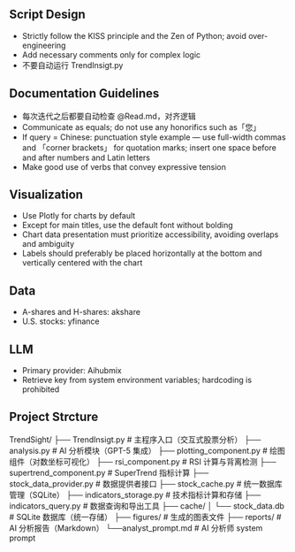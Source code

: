 ## Script Design
- Strictly follow the KISS principle and the Zen of Python; avoid over-engineering
- Add necessary comments only for complex logic
- 不要自动运行 TrendInsigt.py
  
## Documentation Guidelines
- 每次迭代之后都要自动检查 @Read.md，对齐逻辑
- Communicate as equals; do not use any honorifics such as「您」
- If query = Chinese: punctuation style example — use full-width commas and 「corner brackets」 for quotation marks; insert one space before and after numbers and Latin letters
- Make good use of verbs that convey expressive tension

## Visualization
- Use Plotly for charts by default
- Except for main titles, use the default font without bolding
- Chart data presentation must prioritize accessibility, avoiding overlaps and ambiguity
- Labels should preferably be placed horizontally at the bottom and vertically centered with the chart

## Data
- A-shares and H-shares: akshare
- U.S. stocks: yfinance

## LLM
- Primary provider: Aihubmix
- Retrieve key from system environment variables; hardcoding is prohibited

## Project Strcture
TrendSight/
├── TrendInsigt.py              # 主程序入口（交互式股票分析）
├── analysis.py                 # AI 分析模块（GPT-5 集成）
├── plotting_component.py       # 绘图组件（对数坐标可视化）
├── rsi_component.py            # RSI 计算与背离检测
├── supertrend_component.py     # SuperTrend 指标计算
├── stock_data_provider.py      # 数据提供者接口
├── stock_cache.py              # 统一数据库管理（SQLite）
├── indicators_storage.py       # 技术指标计算和存储
├── indicators_query.py         # 数据查询和导出工具
├── cache/
│   └── stock_data.db           # SQLite 数据库（统一存储）
├── figures/                    # 生成的图表文件
├── reports/                    # AI 分析报告（Markdown）
└──analyst_prompt.md           # AI 分析师 system prompt